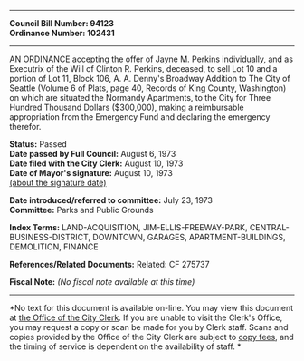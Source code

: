* * * * *  
  
**Council Bill Number: [](#h0)[](#h2)94123**   
**Ordinance Number: 102431**  
  
* * * * *  
  
AN ORDINANCE accepting the offer of Jayne M. Perkins individually, and as Executrix of the Will of Clinton R. Perkins, deceased, to sell Lot 10 and a portion of Lot 11, Block 106, A. A. Denny's Broadway Addition to The City of Seattle (Volume 6 of Plats, page 40, Records of King County, Washington) on which are situated the Normandy Apartments, to the City for Three Hundred Thousand Dollars ($300,000), making a reimbursable appropriation from the Emergency Fund and declaring the emergency therefor.  
  
**Status:** Passed   
**Date passed by Full Council:** August 6, 1973   
**Date filed with the City Clerk:** August 10, 1973   
**Date of Mayor's signature:** August 10, 1973   
[(about the signature date)](/~public/approvaldate.htm)   
  
  
**Date introduced/referred to committee:** July 23, 1973   
**Committee:** Parks and Public Grounds   
  
**Index Terms:** LAND-ACQUISITION, JIM-ELLIS-FREEWAY-PARK, CENTRAL-BUSINESS-DISTRICT, DOWNTOWN, GARAGES, APARTMENT-BUILDINGS, DEMOLITION, FINANCE  
  
**References/Related Documents:** Related: CF 275737  
  
**Fiscal Note:** *(No fiscal note available at this time)*  
  
* * * * *  
  
*No text for this document is available on-line. You may view this document at [the Office of the City Clerk](http://www.seattle.gov/leg/clerk/contactUs.htm). If you are unable to visit the Clerk's Office, you may request a copy or scan be made for you by Clerk staff. Scans and copies provided by the Office of the City Clerk are subject to [copy fees](http://clerk.seattle.gov/~public/clerkfees.htm), and the timing of service is dependent on the availability of staff. *  
  
  
